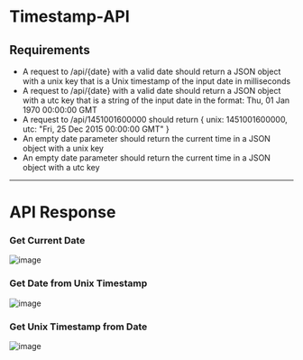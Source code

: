 # Timestamp-API

## Requirements
<ul>
  <li>A request to /api/{date} with a valid date should return a JSON object with a unix key that is a Unix timestamp of the input date in milliseconds
</li>
  <li>A request to /api/{date} with a valid date should return a JSON object with a utc key that is a string of the input date in the format: Thu, 01 Jan 1970 00:00:00 GMT
</li>
  <li>A request to /api/1451001600000 should return { unix: 1451001600000, utc: "Fri, 25 Dec 2015 00:00:00 GMT" }
</li>
  <li>An empty date parameter should return the current time in a JSON object with a unix key
</li>
  <li>An empty date parameter should return the current time in a JSON object with a utc key
</li>
</ul>
<hr>

# API Response

### Get Current Date
![image](https://user-images.githubusercontent.com/16984674/129013314-327768f8-ae70-4ca8-ad12-740c0ef13dbe.png)

### Get Date from Unix Timestamp
![image](https://user-images.githubusercontent.com/16984674/129013527-a270536d-42ac-4cd5-badd-91097a767493.png)

### Get Unix Timestamp from Date
![image](https://user-images.githubusercontent.com/16984674/129013689-f29ee4c0-7eb2-4130-8776-bae1b41c43dd.png)

